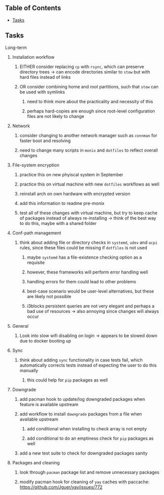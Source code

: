 ## Table of Contents
-   [Tasks](#tasks)

## Tasks

Long-term

1.  Installation workflow

    1.  EITHER consider replacing `cp` with `rsync`, which can preserve
        directory trees -\> can encode directories similar to `stow` but
        with hard files instead of links

    2.  OR consider combining home and root partitions, such that `stow`
        can be used with symlinks

        1.  need to think more about the practicality and necessity of
            this

        2.  perhaps hard-copies are enough since root-level
            configuration files are not likely to change

2.  Network

    1.  consider changing to another network manager such as `connman`
        for faster boot and resolving

    2.  need to change many scripts in `monix` and `dotfiles` to reflect
        overall changes

3.  File-system encryption

    1.  practice this on new phyiscal system in September

    2.  practice this on virtual machine with new `dotfiles` workflows
        as well

    3.  reinstall arch on own hardware with encrypted version

    4.  add this information to readme pre-monix

    5.  test all of these changes with virtual machine, but try to keep
        cache of packages instead of always re-installing -\> think of
        the best way to do this, maybe with a shared folder

4.  Conf-path management

    1.  think about adding file or directory checks in `systemd`, `udev`
        and `acpi` rules, since these files could be missing if
        `dotfiles` is not used

        1.  maybe `systemd` has a file-existence checking option as a
            requisite

        2.  however, these frameworks will perform error handling well

        3.  handling errors for them could lead to other problems

        4.  best-case scenario would be user-level alternatives, but
            these are likely not possible

        5.  i3blocks persistent queries are not very elegant and perhaps
            a bad use of resources -\> also annoying since changes will
            always occur

5.  General

    1.  Look into slow wifi disabling on login -\> appears to be slowed
        down due to docker booting up

6.  Sync

    1.  think about adding `sync` functionality in case tests fail,
        which automatically corrects tests instead of expecting the user
        to do this manually

        1.  this could help for `pip` packages as well

7.  Downgrade

    1.  add pacman hook to update/log downgraded packages when feature
        is available upstream

    2.  add workflow to install `downgrade` packages from a file when
        available upstream

        1.  add conditional when installing to check array is not empty

        2.  add conditional to do an emptiness check for `pip` packages
            as well

    3.  add a new test suite to check for downgraded packages sanity

8.  Packages and cleaning

    1.  look through `pacman` package list and remove unnecessary
        packages

    2.  modify pacman hook for cleaning of `yay` caches with paccache:
        <https://github.com/Jguer/yay/issues/772>
